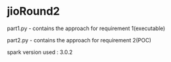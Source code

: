 # jioRound2

part1.py - contains the approach for requirement 1(executable)

part2.py - contains the approach for requirement 2(POC)

spark version used : 3.0.2
